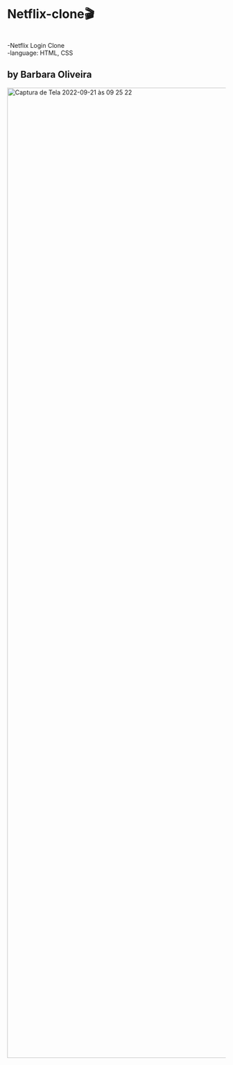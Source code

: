 
<h1> Netflix-clone🎬 </h1><br>
-Netflix Login  Clone <br>
-language: HTML, CSS <br>
<h2>by Barbara Oliveira<br></h2>

<img width="2236" alt="Captura de Tela 2022-09-21 às 09 25 22" src="https://user-images.githubusercontent.com/91905378/191464580-ae982447-cab3-4934-bd9a-de8445a4d0f1.png">
